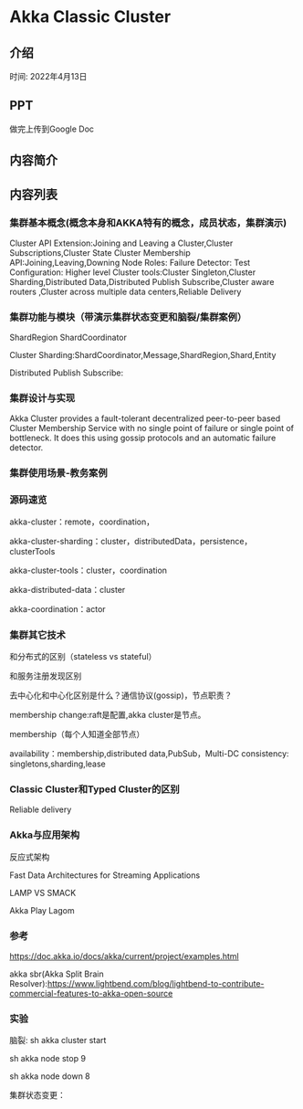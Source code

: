 # Akka Classic Cluster

## 介绍

时间: 2022年4月13日

## PPT

做完上传到Google Doc

## 内容简介



## 内容列表


### 集群基本概念(概念本身和AKKA特有的概念，成员状态，集群演示)

Cluster API Extension:Joining and Leaving a Cluster,Cluster Subscriptions,Cluster State
Cluster Membership API:Joining,Leaving,Downing
Node Roles:
Failure Detector:
Test
Configuration:
Higher level Cluster tools:Cluster Singleton,Cluster Sharding,Distributed Data,Distributed Publish Subscribe,Cluster aware routers
,Cluster across multiple data centers,Reliable Delivery



### 集群功能与模块（带演示集群状态变更和脑裂/集群案例）

ShardRegion ShardCoordinator

Cluster Sharding:ShardCoordinator,Message,ShardRegion,Shard,Entity

Distributed Publish Subscribe:

### 集群设计与实现

Akka Cluster provides a fault-tolerant decentralized peer-to-peer based Cluster Membership Service with no single point
of failure or single point of bottleneck. It does this using gossip protocols and an automatic failure detector.


### 集群使用场景-教务案例



### 源码速览

akka-cluster：remote，coordination，

akka-cluster-sharding：cluster，distributedData，persistence，clusterTools

akka-cluster-tools：cluster，coordination

akka-distributed-data：cluster

akka-coordination：actor

### 集群其它技术

和分布式的区别（stateless vs stateful）

和服务注册发现区别

去中心化和中心化区别是什么？通信协议(gossip)，节点职责？

membership change:raft是配置,akka cluster是节点。

membership（每个人知道全部节点）

availability：membership,distributed data,PubSub，Multi-DC
consistency: singletons,sharding,lease

### Classic Cluster和Typed Cluster的区别

Reliable delivery


### Akka与应用架构

反应式架构

Fast Data Architectures for Streaming Applications

LAMP VS SMACK

Akka Play Lagom


### 参考

https://doc.akka.io/docs/akka/current/project/examples.html

akka sbr(Akka Split Brain Resolver):https://www.lightbend.com/blog/lightbend-to-contribute-commercial-features-to-akka-open-source

### 实验

脑裂:
sh akka cluster start

sh akka node stop 9

sh akka node down 8






集群状态变更：